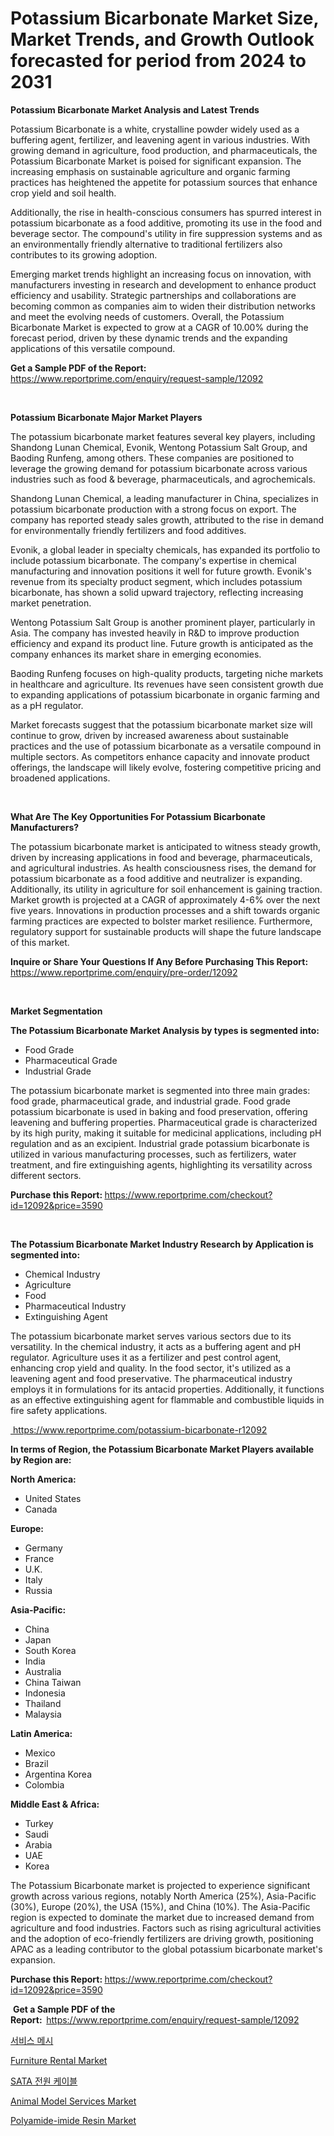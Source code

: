 <p><h1>Potassium Bicarbonate Market Size, Market Trends, and Growth Outlook forecasted for period from 2024 to 2031</h1></p><p><strong>Potassium Bicarbonate Market Analysis and Latest Trends</strong></p>
<p><p>Potassium Bicarbonate is a white, crystalline powder widely used as a buffering agent, fertilizer, and leavening agent in various industries. With growing demand in agriculture, food production, and pharmaceuticals, the Potassium Bicarbonate Market is poised for significant expansion. The increasing emphasis on sustainable agriculture and organic farming practices has heightened the appetite for potassium sources that enhance crop yield and soil health. </p><p>Additionally, the rise in health-conscious consumers has spurred interest in potassium bicarbonate as a food additive, promoting its use in the food and beverage sector. The compound's utility in fire suppression systems and as an environmentally friendly alternative to traditional fertilizers also contributes to its growing adoption.</p><p>Emerging market trends highlight an increasing focus on innovation, with manufacturers investing in research and development to enhance product efficiency and usability. Strategic partnerships and collaborations are becoming common as companies aim to widen their distribution networks and meet the evolving needs of customers. Overall, the Potassium Bicarbonate Market is expected to grow at a CAGR of 10.00% during the forecast period, driven by these dynamic trends and the expanding applications of this versatile compound.</p></p>
<p><strong>Get a Sample PDF of the Report:&nbsp;</strong> <a href="https://www.reportprime.com/enquiry/request-sample/12092">https://www.reportprime.com/enquiry/request-sample/12092</a></p>
<p>&nbsp;</p>
<p><strong>Potassium Bicarbonate Major Market Players</strong></p>
<p><p>The potassium bicarbonate market features several key players, including Shandong Lunan Chemical, Evonik, Wentong Potassium Salt Group, and Baoding Runfeng, among others. These companies are positioned to leverage the growing demand for potassium bicarbonate across various industries such as food & beverage, pharmaceuticals, and agrochemicals.</p><p>Shandong Lunan Chemical, a leading manufacturer in China, specializes in potassium bicarbonate production with a strong focus on export. The company has reported steady sales growth, attributed to the rise in demand for environmentally friendly fertilizers and food additives.</p><p>Evonik, a global leader in specialty chemicals, has expanded its portfolio to include potassium bicarbonate. The company's expertise in chemical manufacturing and innovation positions it well for future growth. Evonik's revenue from its specialty product segment, which includes potassium bicarbonate, has shown a solid upward trajectory, reflecting increasing market penetration.</p><p>Wentong Potassium Salt Group is another prominent player, particularly in Asia. The company has invested heavily in R&D to improve production efficiency and expand its product line. Future growth is anticipated as the company enhances its market share in emerging economies.</p><p>Baoding Runfeng focuses on high-quality products, targeting niche markets in healthcare and agriculture. Its revenues have seen consistent growth due to expanding applications of potassium bicarbonate in organic farming and as a pH regulator.</p><p>Market forecasts suggest that the potassium bicarbonate market size will continue to grow, driven by increased awareness about sustainable practices and the use of potassium bicarbonate as a versatile compound in multiple sectors. As competitors enhance capacity and innovate product offerings, the landscape will likely evolve, fostering competitive pricing and broadened applications.</p></p>
<p>&nbsp;</p>
<p><strong>What Are The Key Opportunities For Potassium Bicarbonate Manufacturers?</strong></p>
<p><p>The potassium bicarbonate market is anticipated to witness steady growth, driven by increasing applications in food and beverage, pharmaceuticals, and agricultural industries. As health consciousness rises, the demand for potassium bicarbonate as a food additive and neutralizer is expanding. Additionally, its utility in agriculture for soil enhancement is gaining traction. Market growth is projected at a CAGR of approximately 4-6% over the next five years. Innovations in production processes and a shift towards organic farming practices are expected to bolster market resilience. Furthermore, regulatory support for sustainable products will shape the future landscape of this market.</p></p>
<p><strong>Inquire or Share Your Questions If Any Before Purchasing This Report:</strong> <a href="https://www.reportprime.com/enquiry/pre-order/12092">https://www.reportprime.com/enquiry/pre-order/12092</a></p>
<p>&nbsp;</p>
<p><strong>Market Segmentation</strong></p>
<p><strong>The Potassium Bicarbonate Market Analysis by types is segmented into:</strong></p>
<p><ul><li>Food Grade</li><li>Pharmaceutical Grade</li><li>Industrial Grade</li></ul></p>
<p><p>The potassium bicarbonate market is segmented into three main grades: food grade, pharmaceutical grade, and industrial grade. Food grade potassium bicarbonate is used in baking and food preservation, offering leavening and buffering properties. Pharmaceutical grade is characterized by its high purity, making it suitable for medicinal applications, including pH regulation and as an excipient. Industrial grade potassium bicarbonate is utilized in various manufacturing processes, such as fertilizers, water treatment, and fire extinguishing agents, highlighting its versatility across different sectors.</p></p>
<p><strong>Purchase this Report:&nbsp;</strong><a href="https://www.reportprime.com/checkout?id=12092&price=3590">https://www.reportprime.com/checkout?id=12092&price=3590</a></p>
<p>&nbsp;</p>
<p><strong>The Potassium Bicarbonate Market Industry Research by Application is segmented into:</strong></p>
<p><ul><li>Chemical Industry</li><li>Agriculture</li><li>Food</li><li>Pharmaceutical Industry</li><li>Extinguishing Agent</li></ul></p>
<p><p>The potassium bicarbonate market serves various sectors due to its versatility. In the chemical industry, it acts as a buffering agent and pH regulator. Agriculture uses it as a fertilizer and pest control agent, enhancing crop yield and quality. In the food sector, it's utilized as a leavening agent and food preservative. The pharmaceutical industry employs it in formulations for its antacid properties. Additionally, it functions as an effective extinguishing agent for flammable and combustible liquids in fire safety applications.</p></p>
<p><a href="https://www.reportprime.com/potassium-bicarbonate-r12092">&nbsp;https://www.reportprime.com/potassium-bicarbonate-r12092</a></p>
<p><strong>In terms of Region, the Potassium Bicarbonate Market Players available by Region are:</strong></p>
<p>
    <p> <strong> North America: </strong>
        <ul>
            <li>United States</li>
            <li>Canada</li>
        </ul>
        </p> 
    <p> <strong> Europe: </strong>
        <ul>
            <li>Germany</li>
            <li>France</li>
            <li>U.K.</li>
            <li>Italy</li>
            <li>Russia</li>
        </ul>
        </p> 
    <p> <strong> Asia-Pacific: </strong>
        <ul>
            <li>China</li>
            <li>Japan</li>
            <li>South Korea</li>
            <li>India</li>
            <li>Australia</li>
            <li>China Taiwan</li>
            <li>Indonesia</li>
            <li>Thailand</li>
            <li>Malaysia</li>
        </ul>
        </p> 
    <p> <strong> Latin America: </strong>
        <ul>
            <li>Mexico</li>
            <li>Brazil</li>
            <li>Argentina Korea</li>
            <li>Colombia</li>
        </ul>
        </p> 
    <p> <strong> Middle East & Africa: </strong>
        <ul>
            <li>Turkey</li>
            <li>Saudi</li>
            <li>Arabia</li>
            <li>UAE</li>
            <li>Korea</li>
        </ul>
    </p>
    </p>
<p><p>The Potassium Bicarbonate market is projected to experience significant growth across various regions, notably North America (25%), Asia-Pacific (30%), Europe (20%), the USA (15%), and China (10%). The Asia-Pacific region is expected to dominate the market due to increased demand from agriculture and food industries. Factors such as rising agricultural activities and the adoption of eco-friendly fertilizers are driving growth, positioning APAC as a leading contributor to the global potassium bicarbonate market's expansion.</p></p>
<p><strong>Purchase this Report: </strong><a href="https://www.reportprime.com/checkout?id=12092&price=3590">https://www.reportprime.com/checkout?id=12092&price=3590</a></p>
<p>&nbsp;<strong>Get a Sample PDF of the Report:&nbsp;&nbsp;</strong><a href="https://www.reportprime.com/enquiry/request-sample/12092">https://www.reportprime.com/enquiry/request-sample/12092</a></p>
<p><strong></strong></p>
<p><p><a href="https://medium.com/@macking460/%EC%8B%9C%EC%9E%A5-%EC%84%A0%EB%8F%84%EC%9E%90%EC%99%80-%EB%82%99%EC%98%A4%EC%9E%90-%EA%B8%80%EB%A1%9C%EB%B2%8C-%EC%84%9C%EB%B9%84%EC%8A%A4-%EB%A9%94%EC%8B%9C-%EC%8B%9C%EC%9E%A5-%EB%8F%99%ED%96%A5-%EB%B0%8F-%EC%98%88%EC%B8%A1-2024-2031-18d21eff0875">서비스 메시</a></p><p><a href="https://medium.com/@abdulkoss1914/furniture-rental-market-growth-market-segmentation-and-regional-analysis-global-forecast-2031-6781c5c45a8c">Furniture Rental Market</a></p><p><a href="https://medium.com/@nargishussain12/sata-%EC%A0%84%EC%9B%90-%EC%BC%80%EC%9D%B4%EB%B8%94-%EC%82%B0%EC%97%85-%ED%86%B5%EC%B0%B0%EB%A0%A5-%EB%B3%B4%EA%B3%A0%EC%84%9C-sata-%EC%A0%84%EC%9B%90-%EC%BC%80%EC%9D%B4%EB%B8%94-%EC%8B%9C%EC%9E%A5-%EB%8F%99%ED%96%A5-%EC%9D%91%EC%9A%A9-%ED%94%84%EB%A1%9C%EA%B7%B8%EB%9E%A8-%EB%B0%8F-%EA%B2%BD%EC%9F%81-%ED%99%98%EA%B2%BD-%EB%B6%84%EC%84%9D-2024-2031-cb12ace4a0f5">SATA 전원 케이블</a></p><p><a href="https://issuu.com/reportprime-2/docs/animal-model-services-market-size-2_57f2616930277b">Animal Model Services Market</a></p><p><a href="https://issuu.com/reportprime-2/docs/polyamide-imide-resin-market-size-2_f1a6b24a386dae">Polyamide-imide Resin Market</a></p></p>